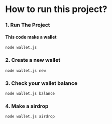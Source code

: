 # How to run this project?
### 1. Run The Project
#### This code make a wallet 
```
node wallet.js
```
### 2. Create a new wallet
```
node wallet.js new 
```
### 3. Check your wallet balance
```
node wallet.js balance
```
### 4. Make a airdrop
```
node wallet.js airdrop
```

